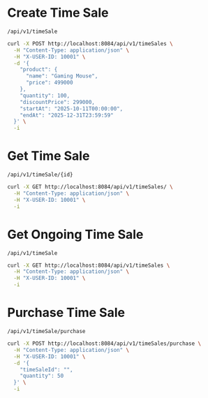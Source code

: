# Create Time Sale

`/api/v1/timeSale`

```bash
curl -X POST http://localhost:8084/api/v1/timeSales \
  -H "Content-Type: application/json" \
  -H "X-USER-ID: 10001" \
  -d '{
    "product": {
      "name": "Gaming Mouse",
      "price": 499000
    },
    "quantity": 100,
    "discountPrice": 299000,
    "startAt": "2025-10-11T00:00:00",
    "endAt": "2025-12-31T23:59:59"
  }' \
  -i
```

# Get Time Sale

`/api/v1/timeSale/{id}`

```bash
curl -X GET http://localhost:8084/api/v1/timeSales/ \
  -H "Content-Type: application/json" \
  -H "X-USER-ID: 10001" \
  -i
```

# Get Ongoing Time Sale

`/api/v1/timeSale`

```bash
curl -X GET http://localhost:8084/api/v1/timeSales \
  -H "Content-Type: application/json" \
  -H "X-USER-ID: 10001" \
  -i
```

# Purchase Time Sale

`/api/v1/timeSale/purchase`

```bash
curl -X POST http://localhost:8084/api/v1/timeSales/purchase \
  -H "Content-Type: application/json" \
  -H "X-USER-ID: 10001" \
  -d '{
    "timeSaleId": "",
    "quantity": 50
  }' \
  -i
```